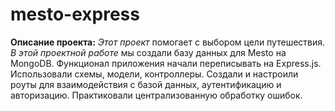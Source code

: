 # mesto-express
**Описание проекта:**
*Этот проект* помогает с выбором цели путешествия.  
*В этой проектной работе* мы создали базу данных для Mesto на MongoDB. Функционал приложения начали переписывать на Express.js. Использовали схемы, модели, контроллеры. Создали и настроили роуты для взаимодействия с базой данных, аутентификацию и авторизацию. Практиковали централизованную обработку ошибок.
